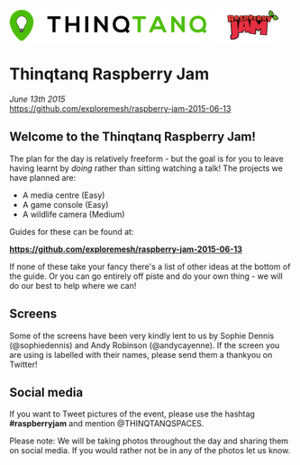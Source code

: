![Thinqtanq](thinqtanq-logo.png)      ![Raspberry Jam](jam-logo.png) 

# Thinqtanq Raspberry Jam
_June 13th 2015_  
https://github.com/exploremesh/raspberry-jam-2015-06-13  

## Welcome to the Thinqtanq Raspberry Jam!

The plan for the day is relatively freeform - but the goal is for you to leave having learnt by *doing* rather than sitting watching a talk! The projects we have planned are:

* A media centre (Easy)
* A game console (Easy)
* A wildlife camera (Medium)

Guides for these can be found at:

**https://github.com/exploremesh/raspberry-jam-2015-06-13**

If none of these take your fancy there's a list of other ideas at the bottom of the guide. Or you can go entirely off piste and do your own thing - we will do our best to help where we can! 

## Screens
Some of the screens have been very kindly lent to us by Sophie Dennis (@sophiedennis) and Andy Robinson (@andycayenne). If the screen you are using is labelled with their names, please send them a thankyou on Twitter!

## Social media
If you want to Tweet pictures of the event, please use the hashtag **#raspberryjam** and mention @THINQTANQSPACES.

Please note: We will be taking photos throughout the day and sharing them on social media. If you would rather not be in any of the photos let us know.
